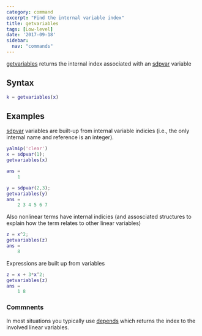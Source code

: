 ```yaml
---
category: command
excerpt: "Find the internal variable index"
title: getvariables
tags: [Low-level]
date: '2017-09-18'
sidebar:
  nav: "commands"
---
```


[getvariables](/command/getvariables) returns the internal index associated with an [sdpvar](/command/sdpvar) variable

## Syntax

````matlab
k = getvariables(x)
````

## Examples

[sdpvar](/command/sdpvar) variables are built-up from internal variable indicies (i.e., the only internal name and reference is an integer). 

````matlab
yalmip('clear')
x = sdpvar(1);
getvariables(x)

ans = 
    1

y = sdpvar(2,3);
getvariables(y)
ans = 
    2 3 4 5 6 7 
````

Also nonlinear terms have internal indicies (and assosciated structures to explain how the term relates to other linear variables)

````matlab
z = x^2;
getvariables(z)
ans = 
    8
````

Expressions are built up from variables

````matlab
z = x + 3*x^2;
getvariables(z)
ans = 
    1 8
````

### Commnents

In most situations you typically use [depends](/command/depends) which returns the index to the involved linear variables.
